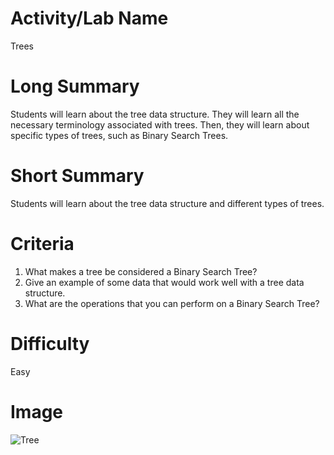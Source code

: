 # Activity/Lab Name
Trees

# Long Summary
Students will learn about the tree data structure. They will learn all the necessary terminology associated with trees. Then, they will learn about specific types of trees, such as Binary Search Trees.

# Short Summary
Students will learn about the tree data structure and different types of trees.

# Criteria
1. What makes a tree be considered a Binary Search Tree?
2. Give an example of some data that would work well with a tree data structure.
3. What are the operations that you can perform on a Binary Search Tree?

# Difficulty
Easy

# Image
![Tree](https://www.pexels.com/photo/photography-of-tree-1067333/)